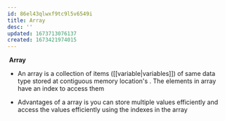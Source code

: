 ```yaml
---
id: 86el43qlwxf9tc9l5v6549i
title: Array
desc: ''
updated: 1673713076137
created: 1673421974015
---
```


 **Array**

-   An array is a collection of items ([[variable|variables]]) of same data type stored at contiguous memory location's . The elements in array have an index to access them

-   Advantages of a array is you can store multiple values efficiently and access the values efficiently using the indexes in the array
